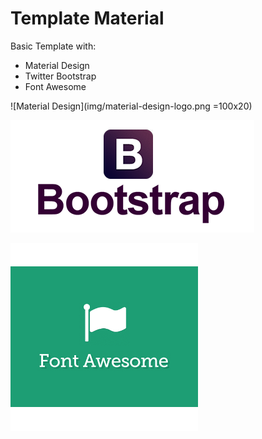 # Template Material

Basic Template with:   
* Material Design   
* Twitter Bootstrap   
* Font Awesome   

![Material Design](img/material-design-logo.png =100x20)

![Twitter Bootstrap][1]   

![Font Awesome][2]   



[0]: img/material-design-logo.png
[1]: img/twitter-bootstrap-logo.png
[2]: img/fontawesome-logo.png
